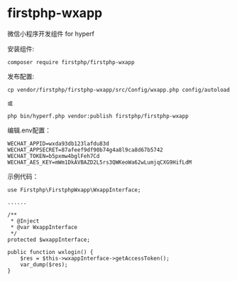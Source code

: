 # firstphp-wxapp
微信小程序开发组件 for hyperf

安装组件:

	composer require firstphp/firstphp-wxapp



发布配置:

	cp vendor/firstphp/firstphp-wxapp/src/Config/wxapp.php config/autoload

	或

	php bin/hyperf.php vendor:publish firstphp/firstphp-wxapp



编辑.env配置：

	WECHAT_APPID=wxda93db123lafdu83d
	WECHAT_APPSECRET=87afeef9df90b74g4a8l9ca8d67b5742
	WECHAT_TOKEN=b5pxmw4bglFeh7Cd
	WECHAT_AES_KEY=mWm1DkAVBAZD2L5rs3QWKeoWa62wLumjqCXG9HifLdM



示例代码：

    use Firstphp\FirstphpWxapp\WxappInterface;

    ......

    /**
     * @Inject
     * @var WxappInterface
     */
    protected $wxappInterface;

    public function wxlogin() {
        $res = $this->wxappInterface->getAccessToken();
        var_dump($res);
    }

